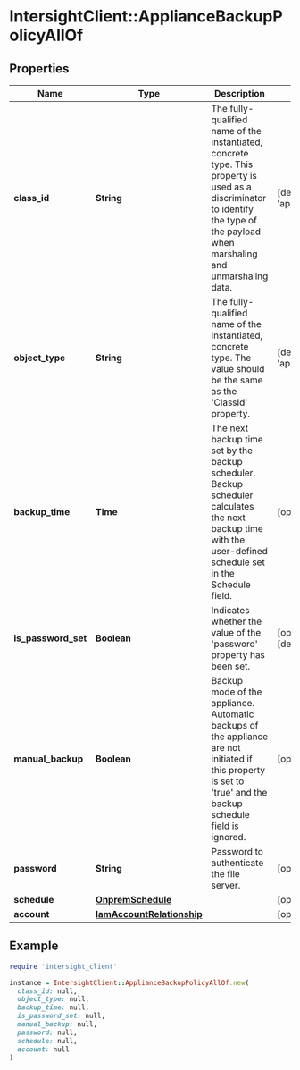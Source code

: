 # IntersightClient::ApplianceBackupPolicyAllOf

## Properties

| Name | Type | Description | Notes |
| ---- | ---- | ----------- | ----- |
| **class_id** | **String** | The fully-qualified name of the instantiated, concrete type. This property is used as a discriminator to identify the type of the payload when marshaling and unmarshaling data. | [default to &#39;appliance.BackupPolicy&#39;] |
| **object_type** | **String** | The fully-qualified name of the instantiated, concrete type. The value should be the same as the &#39;ClassId&#39; property. | [default to &#39;appliance.BackupPolicy&#39;] |
| **backup_time** | **Time** | The next backup time set by the backup scheduler. Backup scheduler calculates the next backup time with the user-defined schedule set in the Schedule field. | [optional][readonly] |
| **is_password_set** | **Boolean** | Indicates whether the value of the &#39;password&#39; property has been set. | [optional][readonly][default to false] |
| **manual_backup** | **Boolean** | Backup mode of the appliance. Automatic backups of the appliance are not initiated if this property is set to &#39;true&#39; and the backup schedule field is ignored. | [optional] |
| **password** | **String** | Password to authenticate the file server. | [optional] |
| **schedule** | [**OnpremSchedule**](OnpremSchedule.md) |  | [optional] |
| **account** | [**IamAccountRelationship**](IamAccountRelationship.md) |  | [optional] |

## Example

```ruby
require 'intersight_client'

instance = IntersightClient::ApplianceBackupPolicyAllOf.new(
  class_id: null,
  object_type: null,
  backup_time: null,
  is_password_set: null,
  manual_backup: null,
  password: null,
  schedule: null,
  account: null
)
```

